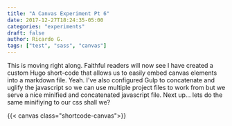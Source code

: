 ```yaml
---
title: "A Canvas Experiment Pt 6"
date: 2017-12-27T18:24:35-05:00
categories: "experiments"
draft: false
author: Ricardo G.
tags: ["test", "sass", "canvas"]
---
```

This is moving right along. Faithful readers will now see I have created a custom Hugo short-code that allows us to easily embed canvas elements into a markdown file. Yeah. I've also configured Gulp to concatenate and uglify the javascript so we can use multiple project files to work from but we serve a nice minified and concatenated javascript file. Next up... lets do the same minifiying to our css shall we?

{{< canvas class="shortcode-canvas">}}
